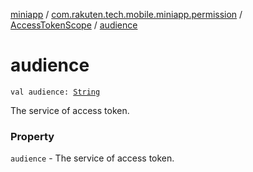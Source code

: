 [miniapp](../../index.md) / [com.rakuten.tech.mobile.miniapp.permission](../index.md) / [AccessTokenScope](index.md) / [audience](./audience.md)

# audience

`val audience: `[`String`](https://kotlinlang.org/api/latest/jvm/stdlib/kotlin/-string/index.html)

The service of access token.

### Property

`audience` - The service of access token.